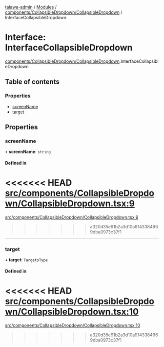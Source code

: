 [talawa-admin](../README.md) / [Modules](../modules.md) / [components/CollapsibleDropdown/CollapsibleDropdown](../modules/components_CollapsibleDropdown_CollapsibleDropdown.md) / InterfaceCollapsibleDropdown

# Interface: InterfaceCollapsibleDropdown

[components/CollapsibleDropdown/CollapsibleDropdown](../modules/components_CollapsibleDropdown_CollapsibleDropdown.md).InterfaceCollapsibleDropdown

## Table of contents

### Properties

- [screenName](components_CollapsibleDropdown_CollapsibleDropdown.InterfaceCollapsibleDropdown.md#screenname)
- [target](components_CollapsibleDropdown_CollapsibleDropdown.InterfaceCollapsibleDropdown.md#target)

## Properties

### screenName

• **screenName**: `string`

#### Defined in

<<<<<<< HEAD
[src/components/CollapsibleDropdown/CollapsibleDropdown.tsx:9](https://github.com/PalisadoesFoundation/talawa-admin/blob/12d9229/src/components/CollapsibleDropdown/CollapsibleDropdown.tsx#L9)
=======
[src/components/CollapsibleDropdown/CollapsibleDropdown.tsx:9](https://github.com/PalisadoesFoundation/talawa-admin/blob/b619a0d/src/components/CollapsibleDropdown/CollapsibleDropdown.tsx#L9)
>>>>>>> a320d35e91b2a3d10a9143384969dba0973c37f1

___

### target

• **target**: `TargetsType`

#### Defined in

<<<<<<< HEAD
[src/components/CollapsibleDropdown/CollapsibleDropdown.tsx:10](https://github.com/PalisadoesFoundation/talawa-admin/blob/12d9229/src/components/CollapsibleDropdown/CollapsibleDropdown.tsx#L10)
=======
[src/components/CollapsibleDropdown/CollapsibleDropdown.tsx:10](https://github.com/PalisadoesFoundation/talawa-admin/blob/b619a0d/src/components/CollapsibleDropdown/CollapsibleDropdown.tsx#L10)
>>>>>>> a320d35e91b2a3d10a9143384969dba0973c37f1
